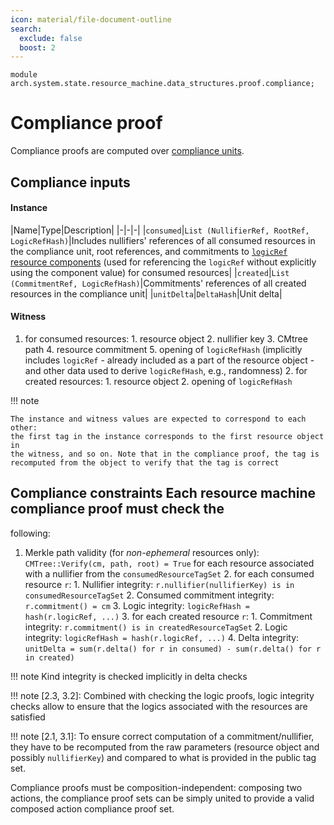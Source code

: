 ```yaml
---
icon: material/file-document-outline
search:
  exclude: false
  boost: 2
---
```


```juvix
module arch.system.state.resource_machine.data_structures.proof.compliance;
```

# Compliance proof

Compliance proofs are computed over [compliance units](./../compliance_unit.md).

## Compliance inputs

#### Instance

|Name|Type|Description| |-|-|-| |`consumed`|`List (NullifierRef, RootRef,
LogicRefHash)`|Includes nullifiers' references of all consumed resources in the
compliance unit, root references, and commitments to [`logicRef` resource
components](./../resource/definition.md) (used for referencing the `logicRef`
without explicitly using the component value) for consumed resources|
|`created`|`List (CommitmentRef, LogicRefHash)`|Commitments' references of all
created resources in the compliance unit| |`unitDelta`|`DeltaHash`|Unit delta|

#### Witness

1. for consumed resources: 1. resource object 2. nullifier key 3. CMtree path 4.
    resource commitment 5. opening of `logicRefHash` (implicitly includes
    `logicRef` - already included as a part of the resource object - and other
    data used to derive `logicRefHash`, e.g., randomness) 2. for created
    resources: 1. resource object 2. opening of `logicRefHash`

!!! note

    The instance and witness values are expected to correspond to each other:
    the first tag in the instance corresponds to the first resource object in
    the witness, and so on. Note that in the compliance proof, the tag is
    recomputed from the object to verify that the tag is correct

## Compliance constraints Each resource machine compliance proof must check the
following:

1. Merkle path validity (for *non-ephemeral* resources only):
`CMTree::Verify(cm, path, root) = True` for each resource associated with a
    nullifier from the `consumedResourceTagSet` 2. for each consumed resource
    `r`: 1. Nullifier integrity: `r.nullifier(nullifierKey) is in
    consumedResourceTagSet` 2. Consumed commitment integrity: `r.commitment() =
cm` 3. Logic integrity: `logicRefHash = hash(r.logicRef, ...)` 3. for each
    created resource `r`: 1. Commitment integrity: `r.commitment() is in
    createdResourceTagSet` 2. Logic integrity: `logicRefHash = hash(r.logicRef,
...)` 4. Delta integrity: `unitDelta = sum(r.delta() for r in consumed) -
sum(r.delta() for r in created)`

!!! note Kind integrity is checked implicitly in delta checks

!!! note [2.3, 3.2]: Combined with checking the logic proofs, logic integrity
    checks allow to ensure that the logics associated with the resources are
    satisfied

!!! note [2.1, 3.1]: To ensure correct computation of a commitment/nullifier,
    they have to be recomputed from the raw parameters (resource object and
    possibly `nullifierKey`) and compared to what is provided in the public tag
    set.

Compliance proofs must be composition-independent: composing two actions, the
compliance proof sets can be simply united to provide a valid composed action
compliance proof set.



